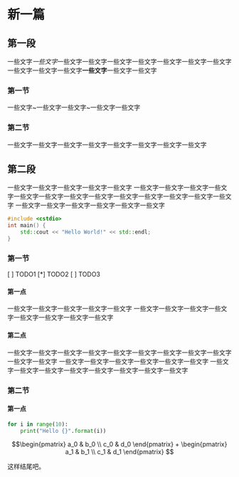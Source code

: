 # 新一篇


<!--more-->

## 第一段

一些文字*一些文字*一些文字一些文字一些文字一些文字一些文字一些文字一些文字
一些文字一些文字一些文字**一些文字**一些文字一些文字

### 第一节

一些文字~一些文字一些文字~一些文字一些文字

### 第二节

一些文字一些文字一些文字一些文字一些文字一些文字一些文字一些文字

## 第二段

一些文字一些文字一些文字一些文字一些文字
一些文字一些文字一些文字一些文字一些文字一些文字一些文字一些文字一些文字一些文字一些文字一些文字一些文字
一些文字一些文字一些文字一些文字一些文字一些文字

```cpp
#include <cstdio>
int main() {
    std::cout << "Hello World!" << std::endl;
}
```

### 第一节

[ ] TODO1
[*] TODO2
[ ] TODO3

#### 第一点

一些文字一些文字一些文字一些文字一些文字
一些文字一些文字一些文字一些文字一些文字一些文字一些文字一些文字

#### 第二点

一些文字一些文字一些文字一些文字一些文字一些文字一些文字一些文字一些文字一些文字一些文字
一些文字一些文字一些文字一些文字一些文字一些文字
一些文字一些文字一些文字一些文字一些文字一些文字一些文字一些文字

### 第二节

#### 第一点

```python
for i in range(10):
    print("Hello {}".format(i))
```

$$\begin{pmatrix}
   a_0 & b_0 \\
   c_0 & d_0
\end{pmatrix} +
\begin{pmatrix}
   a_1 & b_1 \\
   c_1 & d_1
\end{pmatrix}
$$

这样结尾吧。
